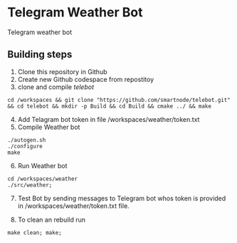 # Telegram Weather Bot
Telegram weather bot

## Building steps

1. Clone this repository in Github
2. Create new Github codespace from repostitoy
3. clone and compile _telebot_
```
cd /workspaces && git clone "https://github.com/smartnode/telebot.git" && cd telebot && mkdir -p Build && cd Build && cmake ../ && make
```

4. Add Telagram bot token in file /workspaces/weather/token.txt
5. Compile Weather bot
```
./autogen.sh
./configure
make
```
6. Run Weather bot
```
cd /workspaces/weather
./src/weather;
````
7. Test Bot by sending messages to Telegram bot whos token is provided in /workspaces/weather/token.txt file.

8. To clean an rebuild run
```
make clean; make;
```